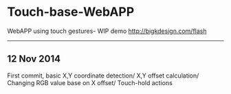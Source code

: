 Touch-base-WebAPP
=================

WebAPP using touch gestures- WIP demo  http://bigkdesign.com/flash



------------------------
12 Nov 2014
------------------------
First commit, basic X,Y coordinate detection/ X,Y offset calculation/ Changing RGB value base on X offset/ Touch-hold actions
